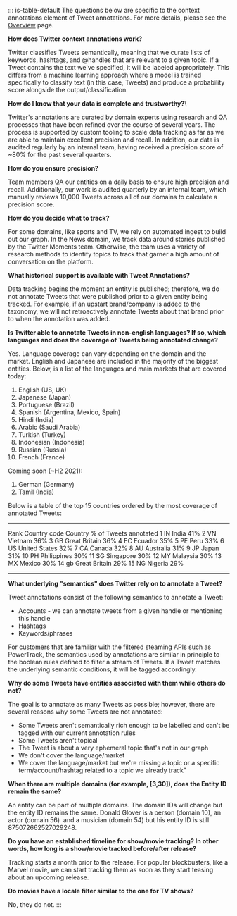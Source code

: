 ::: is-table-default
The questions below are specific to the context annotations element of
Tweet annotations. For more details, please see the
[Overview](/en/docs/twitter-api/annotations/overview.html) page.

**How does Twitter context annotations work?**

Twitter classifies Tweets semantically, meaning that we curate lists of
keywords, hashtags, and \@handles that are relevant to a given topic. If
a Tweet contains the text we've specified, it will be labeled
appropriately. This differs from a machine learning approach where a
model is trained specifically to classify text (in this case, Tweets)
and produce a probability score alongside the output/classification.

**How do I know that your data is complete and trustworthy?**\

Twitter\'s annotations are curated by domain experts using research and
QA processes that have been refined over the course of several years.
The process is supported by custom tooling to scale data tracking as far
as we are able to maintain excellent precision and recall. In addition,
our data is audited regularly by an internal team, having received a
precision score of \~80% for the past several quarters.

**How do you ensure precision?**

Team members QA our entities on a daily basis to ensure high precision
and recall. Additionally, our work is audited quarterly by an internal
team, which manually reviews 10,000 Tweets across all of our domains to
calculate a precision score.

**How do you decide what to track?**

For some domains, like sports and TV, we rely on automated ingest to
build out our graph. In the News domain, we track data around stories
published by the Twitter Moments team. Otherwise, the team uses a
variety of research methods to identify topics to track that garner a
high amount of conversation on the platform.

**What historical support is available with Tweet Annotations?**

Data tracking begins the moment an entity is published; therefore, we do
not annotate Tweets that were published prior to a given entity being
tracked. For example, if an upstart brand/company is added to the
taxonomy, we will not retroactively annotate Tweets about that brand
prior to when the annotation was added.

**Is Twitter able to annotate Tweets in non-english languages? If so,
which languages and does the coverage of Tweets being annotated
change?**

Yes. Language coverage can vary depending on the domain and the market.
English and Japanese are included in the majority of the biggest
entities. Below, is a list of the languages and main markets that are
covered today:

1.  English (US, UK)
2.  Japanese (Japan)
3.  Portuguese (Brazil)
4.  Spanish (Argentina, Mexico, Spain)
5.  Hindi (India)
6.  Arabic (Saudi Arabia)
7.  Turkish (Turkey)
8.  Indonesian (Indonesia)
9.  Russian (Russia)
10. French (France)

Coming soon (\~H2 2021):

1.  German (Germany)
2.  Tamil (India)

Below is a table of the top 15 countries ordered by the most coverage of
annotated Tweets:

  ------ -------------- --------------- ------------------------
  Rank   Country code   Country         \% of Tweets annotated
  1      IN             India           41%
  2      VN             Vietnam         36%
  3      GB             Great Britain   36%
  4      EC             Ecuador         35%
  5      PE             Peru            33%
  6      US             United States   32%
  7      CA             Canada          32%
  8      AU             Australia       31%
  9      JP             Japan           31%
  10     PH             Philippines     30%
  11     SG             Singapore       30%
  12     MY             Malaysia        30%
  13     MX             Mexico          30%
  14     gb             Great Britain   29%
  15     NG             Nigeria         29%
  ------ -------------- --------------- ------------------------

**What underlying \"semantics\" does Twitter rely on to annotate a
Tweet?**

Tweet annotations consist of the following semantics to annotate a
Tweet:

-   Accounts - we can annotate tweets from a given handle or mentioning
    this handle
-   Hashtags
-   Keywords/phrases

For customers that are familiar with the filtered steaming APIs such as
PowerTrack, the semantics used by annotations are similar in principle
to the boolean rules defined to filter a stream of Tweets. If a Tweet
matches the underlying semantic conditions, it will be tagged
accordingly.

**Why do some Tweets have entities associated with them while others do
not?**

The goal is to annotate as many Tweets as possible; however, there are
several reasons why some Tweets are not annotated:

-   Some Tweets aren\'t semantically rich enough to be labelled and
    can\'t be tagged with our current annotation rules
-   Some Tweets aren\'t topical
-   The Tweet is about a very ephemeral topic that\'s not in our graph
-   We don\'t cover the language/market
-   We cover the language/market but we\'re missing a topic or a
    specific term/account/hashtag related to a topic we already track\"

**When there are multiple domains (for example, \[3,30\]), does the
Entity ID remain the same?**

An entity can be part of multiple domains. The domain IDs will change
but the entity ID remains the same. Donald Glover is a person (domain
10), an actor (domain 56)  and a musician (domain 54) but his entity ID
is still 875072662527029248.

**Do you have an established timeline for show/movie tracking? In other
words, how long is a show/movie tracked before/after release?**

Tracking starts a month prior to the release. For popular blockbusters,
like a Marvel movie, we can start tracking them as soon as they start
teasing about an upcoming release.

**Do movies have a locale filter similar to the one for TV shows?**

No, they do not.
:::
